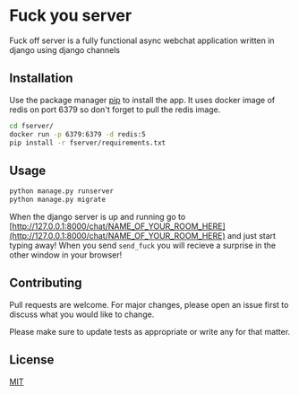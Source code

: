 # Fuck you server

Fuck off server is a fully functional async webchat application written in django using django channels



## Installation

Use the package manager [pip](https://pip.pypa.io/en/stable/) to install the app.
It uses docker image of redis on port 6379 so don't forget to pull the redis image.

```bash
cd fserver/
docker run -p 6379:6379 -d redis:5
pip install -r fserver/requirements.txt
```

## Usage

```bash
python manage.py runserver
python manage.py migrate
```
When the django server is up and running go to [http://127.0.0.1:8000/chat/NAME_OF_YOUR_ROOM_HERE](http://127.0.0.1:8000/chat/NAME_OF_YOUR_ROOM_HERE)
and just start typing away!
When you send ```send_fuck``` you will recieve a surprise in the other window in your browser!

## Contributing
Pull requests are welcome. For major changes, please open an issue first to discuss what you would like to change.

Please make sure to update tests as appropriate or write any for that matter.

## License
[MIT](https://choosealicense.com/licenses/mit/)
